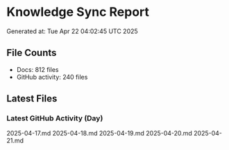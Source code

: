 # Knowledge Sync Report
Generated at: Tue Apr 22 04:02:45 UTC 2025

## File Counts
- Docs: 812 files
- GitHub activity: 240 files

## Latest Files
### Latest GitHub Activity (Day)
2025-04-17.md
2025-04-18.md
2025-04-19.md
2025-04-20.md
2025-04-21.md
